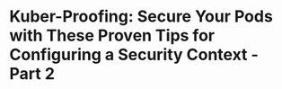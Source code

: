 # Kuber-Proofing: Secure Your Pods with These Proven Tips for Configuring a Security Context - Part 2
